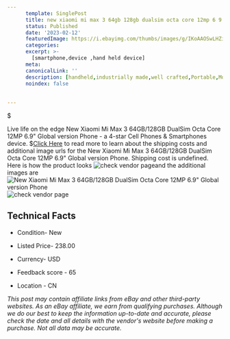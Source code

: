 ```yaml
---
      template: SinglePost
      title: new xiaomi mi max 3 64gb 128gb dualsim octa core 12mp 6 9 global version phone
      status: Published
      date: '2023-02-12'
      featuredImage: https://i.ebayimg.com/thumbs/images/g/IKoAAOSwLHZiZ8hE/s-l225.jpg
      categories: 
      excerpt: >-
        [smartphone,device ,hand held device]
      meta:
      canonicalLink: ''
      description: [handheld,industrially made,well crafted,Portable,Mobile,Compact,Convenient,Lightweight,Maneuverable,Man-portable,Miniature,Carriable,Hand-held,Light,Holdable,Transportable,Mobile device,Pocket-sized,On-the-go,Wireless,Cordless,Compact size,Convenient size, smartphone,device ,hand held device]
      noindex: false
      
        
---
```

$

Live life on the edge New Xiaomi Mi Max 3 64GB/128GB DualSim Octa Core 12MP 6.9" Global version Phone - a 4-star Cell Phones & Smartphones device.
$[Click Here](https://www.ebay.com/itm/185401092731?hash=item2b2ac42a7b%3Ag%3AIKoAAOSwLHZiZ8hE&mkevt=1&mkcid=1&mkrid=711-53200-19255-0&campid=%253CePNCampaignId%253E&customid=%253CreferenceId%253E&toolid=10049) to read more to learn about the shipping costs and additional image urls for the New Xiaomi Mi Max 3 64GB/128GB DualSim Octa Core 12MP 6.9" Global version Phone. Shipping cost is undefined. Here is how the product looks ![check vendor page](https://i.ebayimg.com/thumbs/images/g/IKoAAOSwLHZiZ8hE/s-l225.jpg)and the additional images are![New Xiaomi Mi Max 3 64GB/128GB DualSim Octa Core 12MP 6.9" Global version Phone](https://i.ebayimg.com/images/g/IKoAAOSwLHZiZ8hE/s-l960.jpg)![check vendor page](https://origin-galleryplus.ebayimg.com/ws/web/185401092731_2_0_1/225x225.jpg,https://origin-galleryplus.ebayimg.com/ws/web/185401092731_3_0_1/225x225.jpg,https://origin-galleryplus.ebayimg.com/ws/web/185401092731_4_0_1/225x225.jpg,https://origin-galleryplus.ebayimg.com/ws/web/185401092731_5_0_1/225x225.jpg,https://origin-galleryplus.ebayimg.com/ws/web/185401092731_6_0_1/225x225.jpg,https://origin-galleryplus.ebayimg.com/ws/web/185401092731_7_0_1/225x225.jpg,https://origin-galleryplus.ebayimg.com/ws/web/185401092731_8_0_1/225x225.jpg,https://origin-galleryplus.ebayimg.com/ws/web/185401092731_9_0_1/225x225.jpg,https://origin-galleryplus.ebayimg.com/ws/web/185401092731_10_0_1/225x225.jpg,https://origin-galleryplus.ebayimg.com/ws/web/185401092731_11_0_1/225x225.jpg,https://origin-galleryplus.ebayimg.com/ws/web/185401092731_12_0_1/225x225.jpg)



 ## Technical Facts 



     
      

 - Condition- New 


      

 - Listed Price- 238.00 


      

 - Currency- USD 


      

 - Feedback score - 65 


      

 - Location - CN 


      
      

 *_This post may contain affiliate links from eBay and other third-party websites. As an eBay affiliate, we earn from qualifying purchases. Although we do our best to keep the information up-to-date and accurate, please check the date and all details with the vendor's website before making a purchase. Not all data may be accurate._*






